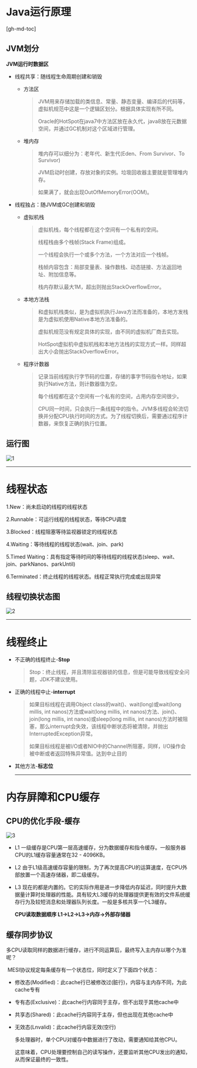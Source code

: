 # Java运行原理

[gh-md-toc]

## JVM划分

**JVM运行时数据区**

- 线程共享：随线程生命周期创建和销毁

  - 方法区

    > JVM用来存储加载的类信息、常量、静态变量、编译后的代码等，虚拟机规范中这是一个逻辑区划分。根据具体实现有所不同。
    >
    > Oracle的HotSpot在java7中方法区放在永久代，java8放在元数据空间，并通过GC机制对这个区域进行管理。

  - 堆内存

    > 堆内存可以细分为：老年代、新生代(Eden、From Survivor、To Survivor)
    >
    > JVM启动时创建，存放对象的实例。垃圾回收器主要就是管理堆内存。
    >
    > 如果满了，就会出现OutOfMemoryError(OOM)。

- 线程独占：随JVM或GC创建和销毁

  - 虚拟机栈

    > 虚拟机栈，每个线程都在这个空间有一个私有的空间。
    >
    > 线程栈由多个栈帧(Stack Frame)组成。
    >
    > 一个线程会执行一个或多个方法，一个方法对应一个栈帧。
    >
    > 栈帧内容包含：局部变量表、操作数栈、动态链接、方法返回地址、附加信息等。
    >
    > 栈内存默认最大1M，超出则抛出StackOverflowError。

  - 本地方法栈

    > 和虚拟机栈类似，是为虚拟机执行Java方法而准备的，本地方发栈是为虚拟机使用Native本地方法准备的。
    >
    > 虚拟机规范没有规定具体的实现，由不同的虚拟机厂商去实现。
    >
    > HotSpot虚拟机中虚拟机栈和本地方法栈的实现方式一样。同样超出大小会抛出StackOverflowError。

  - 程序计数器

    > 记录当前线程执行字节码的位置，存储的事字节码指令地址，如果执行Native方法，则计数器值为空。
    >
    > 每个线程都在这个空间有一个私有的空间，占用内存空间很少。
    >
    > CPU同一时间，只会执行一条线程中的指令。JVM多线程会轮流切换并分配CPU执行时间的方式。为了线程切换后，需要通过程序计数器，来恢复正确的执行位置。

## 运行图

![1](C:\Users\yuanyulou\Desktop\博客图片\Java运行\1.png)

------



# 线程状态

1.New：尚未启动的线程的线程状态

2.Runnable：可运行线程的线程状态，等待CPU调度

3.Blocked：线程阻塞等待监视器锁定的线程状态

4.Waiting：等待线程的线程状态(wait、join、park)

5.Timed Waiting：具有指定等待时间的等待线程的线程状态(sleep、wait、join、parkNanos、parkUntil)

6.Terminated：终止线程的线程状态。线程正常执行完成或出现异常

## 线程切换状态图

![2](C:\Users\yuanyulou\Desktop\博客图片\Java运行\2.png)

------



# 线程终止

- 不正确的线程终止-**Stop**

  > Stop：终止线程，并且清除监视器锁的信息，但是可能导致线程安全问题，JDK不建议使用。

- 正确的线程中止-**interrupt**

  > 如果目标线程在调用Object class的wait()、wait(long)或wait(long millis, int nanos)方法或wait(long millis, int nanos)方法、join()、join(long millis, int nanos)或sleep(long millis, int nanos)方法时被阻塞，那么interrupt会失效，该线程中断状态将被清除，并抛出InterruptedException异常。
  >
  > 如果目标线程是被I/O或者NIO中的Channel所阻塞，同样，I/O操作会被中断或者返回特殊异常值。达到中止目的

- 其他方法-**标志位**

  ------

  

# 内存屏障和CPU缓存

## CPU的优化手段-缓存

![3](C:\Users\yuanyulou\Desktop\博客图片\Java运行\3.png)

- L1 一级缓存是CPU第一层高速缓存，分为数据缓存和指令缓存。一般服务器CPU的L1缓存容量通常在32 - 4096KB。

- L2 由于L1级高速缓存容量的限制，为了再次提高CPU的运算速度，在CPU外部放置一个高速存储器，即二级缓存。

- L3 现在的都是内置的。它的实际作用是进一步降低内存延迟，同时提升大数据量计算时处理器的性能。具有较大L3缓存的处理器提供更有效的文件系统缓存行为及较短消息和处理器队列长度。一般是多核共享一个L3缓存。

  **CPU读取数据顺序 L1->L2->L3->内存->外部存储器**

## 缓存同步协议

​	多CPU读取同样的数据进行缓存，进行不同运算后，最终写入主内存以哪个为准呢？

​	MESI协议规定每条缓存有一个状态位，同时定义了下面四个状态：

- 修改态(Modified)：此cache行已被修改过(脏行)，内容与主内存不同，为此cache专有

- 专有态(Exclusive)：此cache行内容同于主存，但不出现于其他cache中

- 共享态(Shared)：此cache行内容同于主存，但也出现在其他cache中

- 无效态(Lnvalid)：此cache行内容无效(空行)

  多处理器时，单个CPU对缓存中数据进行了改动，需要通知给其他CPU。

  这意味着，CPU处理要控制自己的读写操作，还要监听其他CPU发出的通知，从而保证最终的一致性。

  
